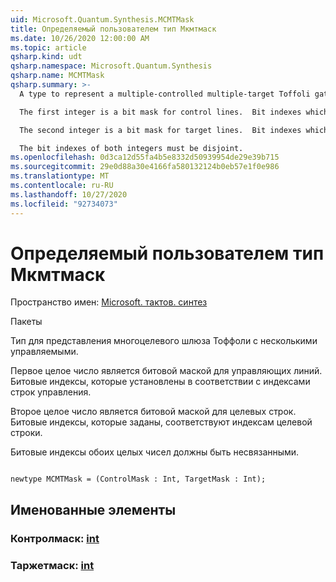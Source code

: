 ```yaml
---
uid: Microsoft.Quantum.Synthesis.MCMTMask
title: Определяемый пользователем тип Мкмтмаск
ms.date: 10/26/2020 12:00:00 AM
ms.topic: article
qsharp.kind: udt
qsharp.namespace: Microsoft.Quantum.Synthesis
qsharp.name: MCMTMask
qsharp.summary: >-
  A type to represent a multiple-controlled multiple-target Toffoli gate.

  The first integer is a bit mask for control lines.  Bit indexes which are set correspond to control line indexes.

  The second integer is a bit mask for target lines.  Bit indexes which are set correspond to target line indexes.

  The bit indexes of both integers must be disjoint.
ms.openlocfilehash: 0d3ca12d55fa4b5e8332d50939954de29e39b715
ms.sourcegitcommit: 29e0d88a30e4166fa580132124b0eb57e1f0e986
ms.translationtype: MT
ms.contentlocale: ru-RU
ms.lasthandoff: 10/27/2020
ms.locfileid: "92734073"
---
```

# <a name="mcmtmask-user-defined-type"></a>Определяемый пользователем тип Мкмтмаск

Пространство имен: [Microsoft. тактов. синтез](xref:Microsoft.Quantum.Synthesis)

Пакеты [](https://nuget.org/packages/)


Тип для представления многоцелевого шлюза Тоффоли с несколькими управляемыми.

Первое целое число является битовой маской для управляющих линий.  Битовые индексы, которые установлены в соответствии с индексами строк управления.

Второе целое число является битовой маской для целевых строк.  Битовые индексы, которые заданы, соответствуют индексам целевой строки.

Битовые индексы обоих целых чисел должны быть несвязанными.

```qsharp

newtype MCMTMask = (ControlMask : Int, TargetMask : Int);
```



## <a name="named-items"></a>Именованные элементы

### <a name="controlmask--int"></a>Контролмаск: [int](xref:microsoft.quantum.lang-ref.int)


### <a name="targetmask--int"></a>Таржетмаск: [int](xref:microsoft.quantum.lang-ref.int)

